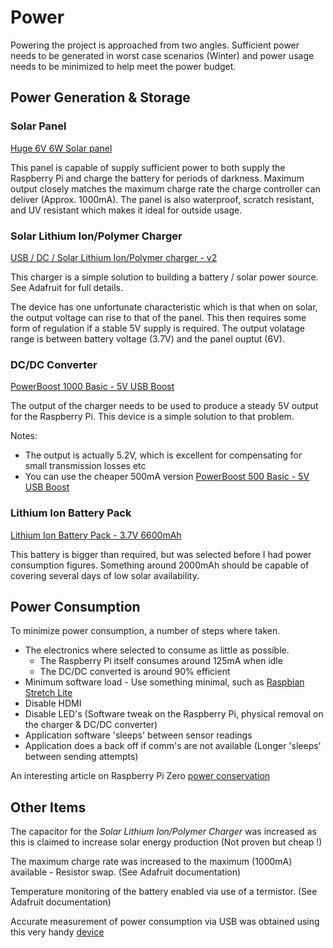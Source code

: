 # Power 

Powering the project is approached from two angles.  Sufficient power needs to be generated in worst case scenarios (Winter) and power usage needs
to be minimized to help meet the power budget.

## Power Generation & Storage

### Solar Panel

[Huge 6V 6W Solar panel](https://www.adafruit.com/product/1525)

This panel is capable of supply sufficient power to both supply the Raspberry Pi and charge the battery for periods of darkness. Maximum output
closely matches the maximum charge rate the charge controller can deliver (Approx. 1000mA).  The panel is also waterproof, scratch resistant, and UV resistant 
which makes it ideal for outside usage.

### Solar Lithium Ion/Polymer Charger

[USB / DC / Solar Lithium Ion/Polymer charger - v2](https://www.adafruit.com/product/390)

This charger is a simple solution to building a battery / solar power source.  See Adafruit for full details.

The device has one unfortunate characteristic which is that when on solar, the output voltage can rise to that of the panel.  This then requires
some form of regulation if a stable 5V supply is required.  The output volatage range is between battery voltage (3.7V) and the panel ouptut (6V).

### DC/DC Converter

[PowerBoost 1000 Basic - 5V USB Boost ](https://www.adafruit.com/product/2030)

The output of the charger needs to be used to produce a steady 5V output for the Raspberry Pi. This device is a simple solution to that problem.

Notes:

* The output is actually 5.2V, which is excellent for compensating for small transmission losses etc
* You can use the cheaper 500mA version [PowerBoost 500 Basic - 5V USB Boost ](https://www.adafruit.com/product/1903)

### Lithium Ion Battery Pack

[Lithium Ion Battery Pack - 3.7V 6600mAh](https://www.adafruit.com/product/353)

This battery is bigger than required, but was selected before I had power consumption figures.  Something around 2000mAh should be 
capable of covering several days of low solar availability.

## Power Consumption

To minimize power consumption, a number of steps where taken.

* The electronics where selected to consume as little as possible.  
    * The Raspberry Pi itself consumes around 125mA when idle
    * The DC/DC converted is around 90% efficient
* Minimum software load - Use something minimal, such as [Raspbian Stretch Lite](https://www.raspberrypi.org/downloads/raspbian/)
* Disable HDMI 
* Disable LED's (Software tweak on the Raspberry Pi, physical removal on the charger & DC/DC converter)
* Application software 'sleeps' between sensor readings
* Application does a back off if comm's are not available (Longer 'sleeps' between sending attempts)

An interesting article on Raspberry Pi Zero [power conservation](https://www.jeffgeerling.com/blogs/jeff-geerling/raspberry-pi-zero-conserve-energy)

## Other Items

The capacitor for the *Solar Lithium Ion/Polymer Charger* was increased as this is claimed to increase solar energy production (Not proven but cheap !)

The maximum charge rate was increased to the maximum (1000mA) available - Resistor swap. (See Adafruit documentation)

Temperature monitoring of the battery enabled via use of a termistor.  (See Adafruit documentation)

Accurate measurement of power consumption via USB was obtained using this very handy [device](https://www.tindie.com/products/mux/usb-31-type-a-power-meter-5-digit-precision/)

